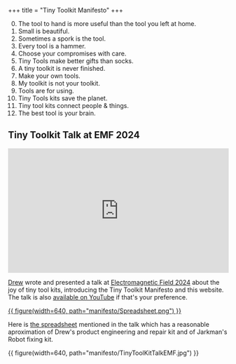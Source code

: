 +++
title = "Tiny Toolkit Manifesto"
+++

0. The tool to hand is more useful than the tool you left at home.
1. Small is beautiful.
2. Sometimes a spork is the tool.  
3. Every tool is a hammer.
4. Choose your compromises with care.
5. Tiny Tools make better gifts than socks.
6. A tiny toolkit is never finished.
7. Make your own tools.
8. My toolkit is not your toolkit.   
9. Tools are for using.
10. Tiny Tools kits save the planet.
11. Tiny tool kits connect people & things.       
12. The best tool is your brain.

## Tiny Toolkit Talk at EMF 2024

<iframe style="aspect-ratio: 16/9; width: 100%; margin: auto; display: block;" src="https://media.ccc.de/v/emf2024-265-the-tiny-tool-kit-manifesto/oembed" frameborder="0" allowfullscreen></iframe>

[Drew](https://drewbatchelor.com/) wrote and presented a talk at [Electromagnetic Field 2024](https://www.emfcamp.org/) about the joy of tiny tool kits, introducing the Tiny Toolkit Manifesto and this website. The talk is also [available on YouTube][youtubelink] if that's your preference.

[{{ figure(width=640, path="manifesto/Spreadsheet.png") }}](TinyToolkit.xlsx)

Here is [the spreadsheet](TinyToolkit.xlsx) mentioned in the talk which has a reasonable aproximation of Drew's product engineering and repair kit and of Jarkman's Robot fixing kit.

{{ figure(width=640, path="manifesto/TinyToolKitTalkEMF.jpg") }}

[youtubelink]: https://www.youtube.com/watch?v=2sTDBSoWou0
